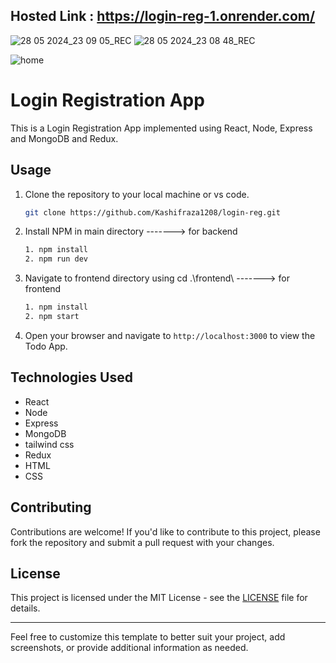 ## Hosted Link : https://login-reg-1.onrender.com/


![28 05 2024_23 09 05_REC](https://github.com/Kashifraza1208/login-reg/assets/60813449/c009d30b-4b48-4ed5-a9ca-314ffc63fc34)
![28 05 2024_23 08 48_REC](https://github.com/Kashifraza1208/login-reg/assets/60813449/7fd5e86f-f8a6-4a9e-b10d-813bdac156e4)

![home](https://github.com/Kashifraza1208/login-reg/assets/60813449/349b5166-499e-45f2-aba6-8129076d5c66)



# Login Registration App

This is a Login Registration App implemented using React, Node, Express and MongoDB and Redux.

## Usage

1. Clone the repository to your local machine or vs code.
   ```bash
   git clone https://github.com/Kashifraza1208/login-reg.git
   ```

2. Install NPM in main directory                                   -------> for backend
   ```bash
   1. npm install
   2. npm run dev
   ```
3. Navigate to frontend directory using cd .\frontend\             -------> for frontend
   ```bash
   1. npm install
   2. npm start
   

4. Open your browser and navigate to `http://localhost:3000` to view the Todo App.

## Technologies Used

- React
- Node
- Express
- MongoDB
- tailwind css
- Redux
- HTML
- CSS

## Contributing

Contributions are welcome! If you'd like to contribute to this project, please fork the repository and submit a pull request with your changes.

## License

This project is licensed under the MIT License - see the [LICENSE](LICENSE) file for details.

---

Feel free to customize this template to better suit your project, add screenshots, or provide additional information as needed.
